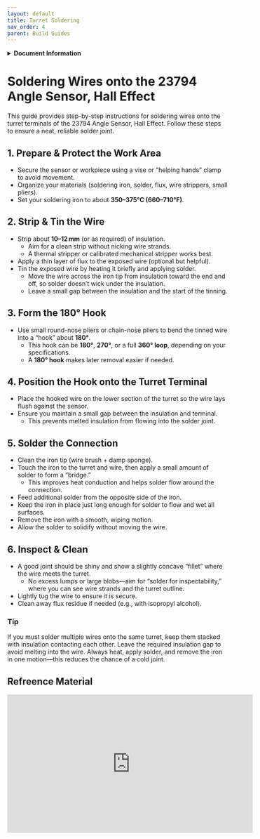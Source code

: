 ```yaml
---
layout: default
title: Turret Soldering
nav_order: 4
parent: Build Guides
---
```


<details markdown="1">
<summary><strong>Document Information</strong></summary>

| Document Title | Soldering Wires onto the 23794 Angle Sensor, Hall Effect |
| :---- | ----- |
| **Document Number** | 0005 |
| **Version Number** | 1.0 |
| **Effective Date** | 18 May 25 |
| **Prepared By** | Engines |
| **Reviewed By** |  |
| **Approved By** |  |
| **Next Review Date** | 18 Jun 25 |
| **Location** | GitHub - hover-stop/docs |

| Version | Date | Description of Change | Changed By |
| ----- | ----- | ----- | ----- |
| 1.0 | 18 May 25 | Initial release | Engines |

</details>

# Soldering Wires onto the 23794 Angle Sensor, Hall Effect

This guide provides step-by-step instructions for soldering wires onto the turret terminals of the 23794 Angle Sensor, Hall Effect. Follow these steps to ensure a neat, reliable solder joint.

## 1. Prepare & Protect the Work Area
- Secure the sensor or workpiece using a vise or “helping hands” clamp to avoid movement.
- Organize your materials (soldering iron, solder, flux, wire strippers, small pliers).
- Set your soldering iron to about **350–375°C (660–710°F)**.

## 2. Strip & Tin the Wire
- Strip about **10–12 mm** (or as required) of insulation.
  - Aim for a clean strip without nicking wire strands.
  - A thermal stripper or calibrated mechanical stripper works best.
- Apply a thin layer of flux to the exposed wire (optional but helpful).
- Tin the exposed wire by heating it briefly and applying solder.
  - Move the wire across the iron tip from insulation toward the end and off, so solder doesn’t wick under the insulation.
  - Leave a small gap between the insulation and the start of the tinning.

## 3. Form the 180° Hook
- Use small round-nose pliers or chain-nose pliers to bend the tinned wire into a “hook” about **180°**.
  - This hook can be **180°**, **270°**, or a full **360° loop**, depending on your specifications.
  - A **180° hook** makes later removal easier if needed.

## 4. Position the Hook onto the Turret Terminal
- Place the hooked wire on the lower section of the turret so the wire lays flush against the sensor.
- Ensure you maintain a small gap between the insulation and terminal.
  - This prevents melted insulation from flowing into the solder joint.

## 5. Solder the Connection
- Clean the iron tip (wire brush + damp sponge).
- Touch the iron to the turret and wire, then apply a small amount of solder to form a “bridge.”
  - This improves heat conduction and helps solder flow around the connection.
- Feed additional solder from the opposite side of the iron.
- Keep the iron in place just long enough for solder to flow and wet all surfaces.
- Remove the iron with a smooth, wiping motion.
- Allow the solder to solidify without moving the wire.

## 6. Inspect & Clean
- A good joint should be shiny and show a slightly concave “fillet” where the wire meets the turret.
  - No excess lumps or large blobs—aim for “solder for inspectability,” where you can see wire strands and the turret outline.
- Lightly tug the wire to ensure it is secure.
- Clean away flux residue if needed (e.g., with isopropyl alcohol).

### Tip
If you must solder multiple wires onto the same turret, keep them stacked with insulation contacting each other. Leave the required insulation gap to avoid melting into the wire. Always heat, apply solder, and remove the iron in one motion—this reduces the chance of a cold joint.

## Refreence Material

<iframe width="560" height="315" src="https://www.youtube.com/embed/Mrhg5A1a1mU?si=qkahx3AT1ga_BiSA" title="YouTube video player" frameborder="0" allow="accelerometer; autoplay; clipboard-write; encrypted-media; gyroscope; picture-in-picture; web-share" referrerpolicy="strict-origin-when-cross-origin" allowfullscreen></iframe>
